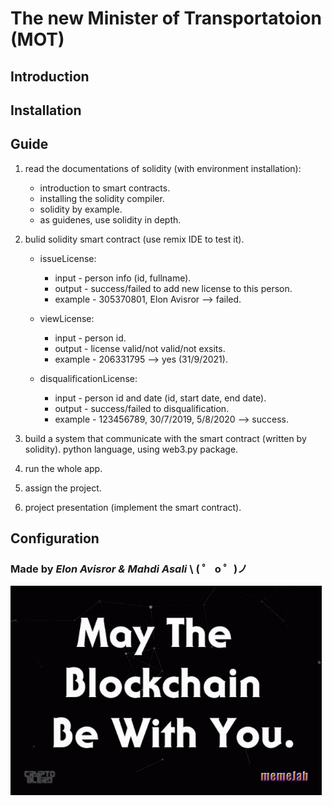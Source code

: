 # The new Minister of Transportatoion (MOT)

## Introduction

## Installation

## Guide

1. read the documentations of solidity (with environment installation):

   - introduction to smart contracts.
   - installing the solidity compiler.
   - solidity by example.
   - as guidenes, use solidity in depth.

2. bulid solidity smart contract (use remix IDE to test it).

   - issueLicense:

     - input - person info (id, fullname).
     - output - success/failed to add new license to this person.
     - example - 305370801, Elon Avisror --> failed.

   - viewLicense:

     - input - person id.
     - output - license valid/not valid/not exsits.
     - example - 206331795 --> yes (31/9/2021).

   - disqualificationLicense:

     - input - person id and date (id, start date, end date).
     - output - success/failed to disqualification.
     - example - 123456789, 30/7/2019, 5/8/2020 --> success.

3. build a system that communicate with the smart contract (written by solidity).
   python language, using web3.py package.

4. run the whole app.

5. assign the project.

6. project presentation (implement the smart contract).

## Configuration

### Made by _Elon Avisror & Mahdi Asali_ \ ( ゜ o ゜)ノ

![GitHub Logo](src/logo.gif)
